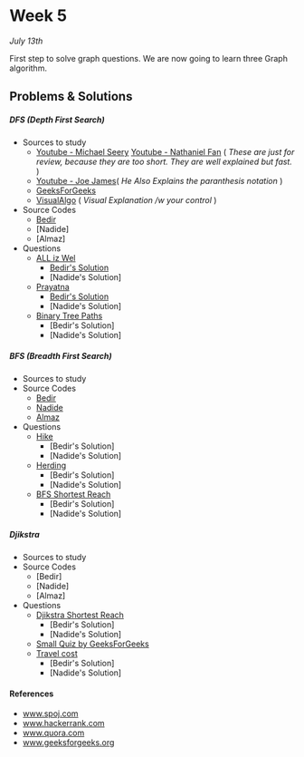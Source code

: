 # Week 5
<em>July 13th</em>

First step to solve graph questions. We are now going to learn three Graph algorithm.

## Problems & Solutions
##### DFS (Depth First Search)
  
  - Sources to study
    - [Youtube - Michael Seery](https://www.youtube.com/watch?v=bkROCj-BTWE)   [Youtube - Nathaniel Fan](https://www.youtube.com/watch?v=mE_PCK0oFyo) ( _These are just for review, because they are too short. They are well explained but fast._ )
    - [Youtube - Joe James](http://www.geeksforgeeks.org/sieve-of-eratosthenes/)( _He Also Explains the paranthesis notation_ )
    - [GeeksForGeeks](http://www.geeksforgeeks.org/depth-first-traversal-for-a-graph/)
    - [VisualAlgo](http://visualgo.net/dfsbfs) ( _Visual Explanation /w your control_ )
  - Source Codes
    - [Bedir](https://github.com/BedirT/AlgorithmsL/blob/master/Algorithms/Graph/dfs.cpp)
    - [Nadide]
    - [Almaz]
  - Questions
    - [ALL iz Wel](http://www.spoj.com/problems/ALLIZWEL/)
      - [Bedir's Solution](https://github.com/BedirT/AlgorithmsL/blob/master/Problems/Curriculum%20Q's/Week%205/ALLIZZWELL.cpp)
      - [Nadide's Solution]
    - [Prayatna](http://www.spoj.com/problems/CAM5/)
      - [Bedir's Solution](https://github.com/BedirT/AlgorithmsL/blob/master/Problems/Curriculum%20Q's/Week%205/Prayatna.cpp)
      - [Nadide's Solution]
    - [Binary Tree Paths](https://leetcode.com/problems/binary-tree-paths/)
      - [Bedir's Solution]
      - [Nadide's Solution]  
    

##### BFS (Breadth First Search)

  - Sources to study
  - Source Codes
    - [Bedir](https://github.com/BedirT/AlgorithmsL/blob/master/Algorithms/Graph/bfs.cpp)
    - [Nadide]()
    - [Almaz]()
  - Questions
    - [Hike](http://www.spoj.com/problems/HIKE/)
      - [Bedir's Solution]
      - [Nadide's Solution]
    - [Herding](http://www.spoj.com/problems/HERDING/)
      - [Bedir's Solution]
      - [Nadide's Solution]
    - [BFS Shortest Reach](https://www.hackerrank.com/challenges/bfsshortreach)
      - [Bedir's Solution]
      - [Nadide's Solution]


##### Djikstra

  - Sources to study
  - Source Codes
    - [Bedir]
    - [Nadide]
    - [Almaz]
  - Questions
    - [Djikstra Shortest Reach](https://www.hackerrank.com/challenges/dijkstrashortreach)
      - [Bedir's Solution]
      - [Nadide's Solution]
    - [Small Quiz by GeeksForGeeks](http://quiz.geeksforgeeks.org/algorithms/graph-shortest-paths/)
    - [Travel cost](http://www.spoj.com/problems/TRVCOST/)
      - [Bedir's Solution]
      - [Nadide's Solution]

#### References

- www.spoj.com
- www.hackerrank.com
- www.quora.com
- www.geeksforgeeks.org

